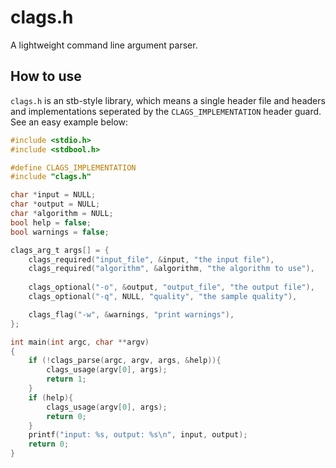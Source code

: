 # clags.h
A lightweight command line argument parser.

## How to use
`clags.h` is an stb-style library, which means a single header file
and headers and implementations seperated by the `CLAGS_IMPLEMENTATION` header guard.  
See an easy example below:
```c
#include <stdio.h>
#include <stdbool.h>

#define CLAGS_IMPLEMENTATION
#include "clags.h"

char *input = NULL;
char *output = NULL;
char *algorithm = NULL;
bool help = false;
bool warnings = false;

clags_arg_t args[] = {
    clags_required("input_file", &input, "the input file"),
    clags_required("algorithm", &algorithm, "the algorithm to use"),
    
    clags_optional("-o", &output, "output_file", "the output file"),
    clags_optional("-q", NULL, "quality", "the sample quality"),

    clags_flag("-w", &warnings, "print warnings"),
};

int main(int argc, char **argv)
{
    if (!clags_parse(argc, argv, args, &help)){
        clags_usage(argv[0], args);
        return 1;
    }
    if (help){
        clags_usage(argv[0], args);
        return 0;
    }
    printf("input: %s, output: %s\n", input, output);
    return 0;
}

```

